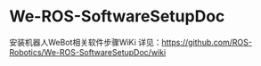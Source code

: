 # We-ROS-SoftwareSetupDoc
安装机器人WeBot相关软件步骤WiKi
详见：https://github.com/ROS-Robotics/We-ROS-SoftwareSetupDoc/wiki
